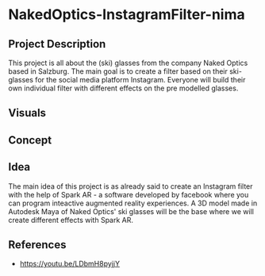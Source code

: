 # NakedOptics-InstagramFilter-nima

## Project Description

This project is all about the (ski) glasses from the company Naked Optics based in Salzburg.
The main goal is to create a filter based on their ski-glasses for the social media platform Instagram.
Everyone will build their own individual filter with different effects on the pre modelled glasses.


## Visuals

## Concept

## Idea

The main idea of this project is as already said to create an Instagram filter with the help of Spark AR - a software developed by facebook where you can program inteactive augmented reality experiences.
A 3D model made in Autodesk Maya of Naked Optics' ski glasses will be the base where we will create different effects with Spark AR.

## References

* https://youtu.be/LDbmH8pyjjY